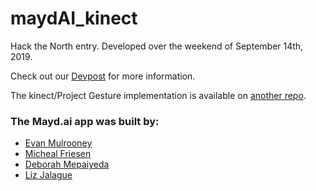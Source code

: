 # maydAI_kinect
Hack the North entry. Developed over the weekend of September 14th, 2019.

Check out our [Devpost](https://devpost.com/software/mayd-ai) for more information.

The kinect/Project Gesture implementation is available on [another repo](https://github.com/dog-eared/maydAI_kinect/).

### The Mayd.ai app was built by:
* [Evan Mulrooney](https://github.com/dog-eared/)
* [Micheal Friesen](https://github.com/michealfriesen)
* [Deborah Mepaiyeda](https://github.com/dmepaiyeda/)
* [Liz Jalague](https://github.com/existentializm)
